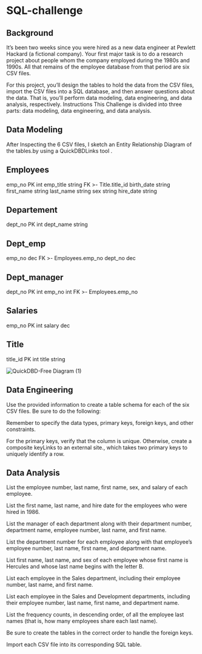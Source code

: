 # SQL-challenge

  ## Background
It’s been two weeks since you were hired as a new data engineer at Pewlett Hackard (a fictional company). 
Your first major task is to do a research project about people whom the company employed during the 1980s and 1990s.
All that remains of the employee database from that period are six CSV files.

For this project, you’ll design the tables to hold the data from the CSV files, import the CSV files into a SQL database, and then answer questions about the data. 
That is, you’ll perform data modeling, data engineering, and data analysis, respectively.
Instructions
This Challenge is divided into three parts: data modeling, data engineering, and data analysis.

## Data Modeling
After Inspecting  the 6 CSV files, I sketch an Entity Relationship Diagram of the tables.by using a  QuickDBDLinks tool .

Employees
-
emp_no PK int
emp_title string FK >- Title.title_id
birth_date string
first_name  string
last_name  string
sex  string
hire_date string 

Departement
-
dept_no   PK int
dept_name string 

Dept_emp
-
emp_no dec FK  >- Employees.emp_no
dept_no dec 

Dept_manager
-
dept_no PK int
emp_no int FK >- Employees.emp_no

Salaries
-
emp_no PK int
salary  dec 

Title
-
title_id  PK int
title  string

![QuickDBD-Free Diagram (1)](https://github.com/fahr-khadija/sql-challenge/assets/100168693/249c88a1-6b99-457e-adee-37f0cdd3a97c)


## Data Engineering
Use the provided information to create a table schema for each of the six CSV files. Be sure to do the following:

Remember to specify the data types, primary keys, foreign keys, and other constraints.

For the primary keys, verify that the column is unique. Otherwise, create a composite keyLinks to an external site., which takes two primary keys to uniquely identify a row.



## Data Analysis
List the employee number, last name, first name, sex, and salary of each employee.

List the first name, last name, and hire date for the employees who were hired in 1986.

List the manager of each department along with their department number, department name, employee number, last name, and first name.

List the department number for each employee along with that employee’s employee number, last name, first name, and department name.

List first name, last name, and sex of each employee whose first name is Hercules and whose last name begins with the letter B.

List each employee in the Sales department, including their employee number, last name, and first name.

List each employee in the Sales and Development departments, including their employee number, last name, first name, and department name.

List the frequency counts, in descending order, of all the employee last names (that is, how many employees share each last name).

Be sure to create the tables in the correct order to handle the foreign keys.

Import each CSV file into its corresponding SQL table.
